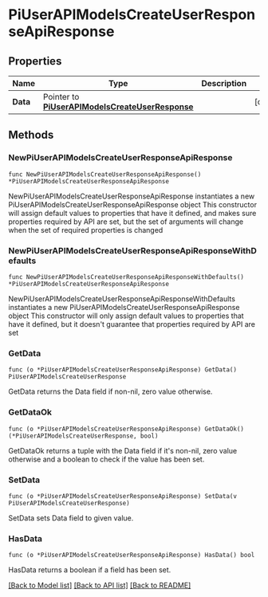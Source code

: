 # PiUserAPIModelsCreateUserResponseApiResponse

## Properties

Name | Type | Description | Notes
------------ | ------------- | ------------- | -------------
**Data** | Pointer to [**PiUserAPIModelsCreateUserResponse**](PiUserAPIModelsCreateUserResponse.md) |  | [optional] 

## Methods

### NewPiUserAPIModelsCreateUserResponseApiResponse

`func NewPiUserAPIModelsCreateUserResponseApiResponse() *PiUserAPIModelsCreateUserResponseApiResponse`

NewPiUserAPIModelsCreateUserResponseApiResponse instantiates a new PiUserAPIModelsCreateUserResponseApiResponse object
This constructor will assign default values to properties that have it defined,
and makes sure properties required by API are set, but the set of arguments
will change when the set of required properties is changed

### NewPiUserAPIModelsCreateUserResponseApiResponseWithDefaults

`func NewPiUserAPIModelsCreateUserResponseApiResponseWithDefaults() *PiUserAPIModelsCreateUserResponseApiResponse`

NewPiUserAPIModelsCreateUserResponseApiResponseWithDefaults instantiates a new PiUserAPIModelsCreateUserResponseApiResponse object
This constructor will only assign default values to properties that have it defined,
but it doesn't guarantee that properties required by API are set

### GetData

`func (o *PiUserAPIModelsCreateUserResponseApiResponse) GetData() PiUserAPIModelsCreateUserResponse`

GetData returns the Data field if non-nil, zero value otherwise.

### GetDataOk

`func (o *PiUserAPIModelsCreateUserResponseApiResponse) GetDataOk() (*PiUserAPIModelsCreateUserResponse, bool)`

GetDataOk returns a tuple with the Data field if it's non-nil, zero value otherwise
and a boolean to check if the value has been set.

### SetData

`func (o *PiUserAPIModelsCreateUserResponseApiResponse) SetData(v PiUserAPIModelsCreateUserResponse)`

SetData sets Data field to given value.

### HasData

`func (o *PiUserAPIModelsCreateUserResponseApiResponse) HasData() bool`

HasData returns a boolean if a field has been set.


[[Back to Model list]](../README.md#documentation-for-models) [[Back to API list]](../README.md#documentation-for-api-endpoints) [[Back to README]](../README.md)



